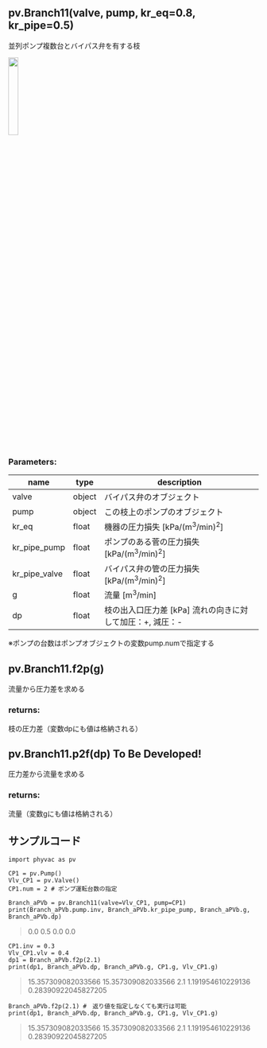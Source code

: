 ## pv.Branch11(valve, pump, kr_eq=0.8, kr_pipe=0.5)
並列ポンプ複数台とバイパス弁を有する枝
  
<img src="https://user-images.githubusercontent.com/27459538/112598678-49b51a00-8e52-11eb-994b-e51f8654c666.png" width=20%>

  
### Parameters:
|  name  |  type  | description |
| ---- | ---- | ---- |
|valve|object|バイパス弁のオブジェクト|
|pump|object|この枝上のポンプのオブジェクト|
|kr_eq|float|機器の圧力損失 \[kPa/(m<sup>3</sup>/min)<sup>2</sup>]|
|kr_pipe_pump|float|ポンプのある菅の圧力損失 \[kPa/(m<sup>3</sup>/min)<sup>2</sup>]|
|kr_pipe_valve|float|バイパス弁の管の圧力損失 \[kPa/(m<sup>3</sup>/min)<sup>2</sup>]|
|g|float|流量 \[m<sup>3</sup>/min] |
|dp|float|枝の出入口圧力差 \[kPa] 流れの向きに対して加圧：+, 減圧：- |
  
※ポンプの台数はポンプオブジェクトの変数pump.numで指定する
## pv.Branch11.f2p(g)
流量から圧力差を求める
  
### returns:
枝の圧力差（変数dpにも値は格納される）
## pv.Branch11.p2f(dp) To Be Developed!
圧力差から流量を求める
  
### returns:
流量（変数gにも値は格納される）
  
## サンプルコード
```
import phyvac as pv

CP1 = pv.Pump()
Vlv_CP1 = pv.Valve()
CP1.num = 2 # ポンプ運転台数の指定

Branch_aPVb = pv.Branch11(valve=Vlv_CP1, pump=CP1)
print(Branch_aPVb.pump.inv, Branch_aPVb.kr_pipe_pump, Branch_aPVb.g, Branch_aPVb.dp)
```
> 0.0 0.5 0.0 0.0
```
CP1.inv = 0.3
Vlv_CP1.vlv = 0.4
dp1 = Branch_aPVb.f2p(2.1)
print(dp1, Branch_aPVb.dp, Branch_aPVb.g, CP1.g, Vlv_CP1.g)
```
> 15.357309082033566 15.357309082033566 2.1 1.191954610229136 0.28390922045827205
```
Branch_aPVb.f2p(2.1) #　返り値を指定しなくても実行は可能
print(dp1, Branch_aPVb.dp, Branch_aPVb.g, CP1.g, Vlv_CP1.g)
```
> 15.357309082033566 15.357309082033566 2.1 1.191954610229136 0.28390922045827205
